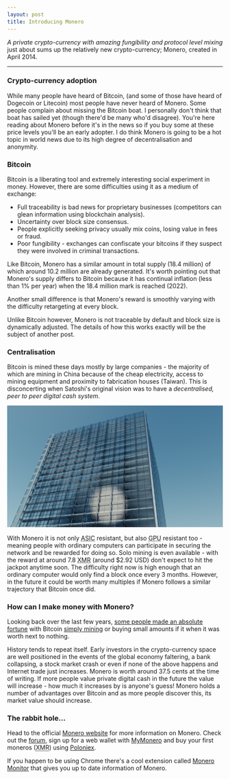 ```yaml
---
layout: post
title: Introducing Monero
---
```


*A private crypto-currency with amazing fungibility and protocol level mixing* just about sums up the relatively new crypto-currency; Monero, created in April 2014.

-----

### Crypto-currency adoption
While many people have heard of Bitcoin, (and some of those have heard of Dogecoin or Litecoin) most people have never heard of Monero. Some people complain about missing the Bitcoin boat. I personally don't think that boat has sailed yet (though there'd be many who'd disagree). You're here reading about Monero before it's in the news so if you buy some at these price levels you'll be an early adopter. I do think Monero is going to be a hot topic in world news due to its high degree of decentralisation and anonymity.

### Bitcoin

Bitcoin is a liberating tool and extremely interesting social experiment in money. However, there are some difficulties using it as a medium of exchange:

* Full traceability is bad news for proprietary businesses (competitors can glean information using blockchain analysis).
* Uncertainty over block size consensus.
* People explicitly seeking privacy usually mix coins, losing value in fees or fraud.
* Poor fungibility - exchanges can confiscate your bitcoins if they suspect they were involved in criminal transactions.

Like Bitcoin, Monero has a similar amount in total supply (18.4 million) of which around 10.2 million are already generated. It's worth pointing out that Monero's supply differs to Bitcoin because it has continual inflation (less than 1% per year) when the 18.4 million mark is reached (2022).

Another small difference is that Monero's reward is smoothly varying with the difficulty retargeting at every block.

Unlike Bitcoin however, Monero is not traceable by default and block size is dynamically adjusted. The details of how this works exactly will be the subject of another post.

### Centralisation

Bitcoin is mined these days mostly by large companies - the majority of which are mining in China because of the cheap electricity, access to mining equipment and proximity to fabrication houses (Taiwan). This is disconcerting when Satoshi's original vision was to have a *decentralised, peer to peer digital cash system*.

![building](/images/building.png)

With Monero it is not only <abbr title="Application Specific Integrated Circuit">ASIC</abbr> resistant, but also <abbr title="Graphics Processing Unit">GPU</abbr> resistant too - meaning people with ordinary computers can participate in securing the network and be rewarded for doing so. Solo mining is even available - with the reward at around 7.8 <abbr title="crypto-currency unit code for Monero">XMR</abbr> (around $2.92 USD) don't expect to hit the jackpot anytime soon. The difficulty right now is high enough that an ordinary computer would only find a block once every 3 months. However, in the future it could be worth many multiples if Monero follows a similar trajectory that Bitcoin once did.

### How can I make money with Monero?

Looking back over the last few years, <a href="http://www.theguardian.com/technology/2013/oct/29/bitcoin-forgotten-currency-norway-oslo-home">some people made an absolute fortune</a> with Bitcoin <a href="http://www.theguardian.com/technology/blog/2013/jul/01/bitcoin-virtual-fortune-crypto-currency">simply mining</a> or buying small amounts if it when it was worth next to nothing.

History tends to repeat itself. Early investors in the crypto-currency space are well positioned in the events of the global economy faltering, a bank collapsing, a stock market crash or even if none of the above happens and Internet trade just increases. Monero is worth around 37.5 cents at the time of writing. If more people value private digital cash in the future the value will increase - how much it increases by is anyone's guess! Monero holds a number of advantages over Bitcoin and as more people discover this, its market value should increase.

### The rabbit hole...

Head to the official <a href="https://getmonero.org/">Monero website</a> for more information on Monero. Check out the <a href="https://forum.getmonero.org/">forum</a>, sign up for a web wallet with <a href="https://mymonero.com/">MyMonero</a> and buy your first moneros (<abbr title="crypto-currency unit code for Monero">XMR</abbr>) using <a href="https://poloniex.com/exchange#btc_xmr">Poloniex</a>.

If you happen to be using Chrome there's a cool extension called <a href="https://chrome.google.com/webstore/detail/monero-monitor/ojekadcfnkkihlleaafggfgbggdckpgo/related">Monero Monitor</a> that gives you up to date information of Monero.
